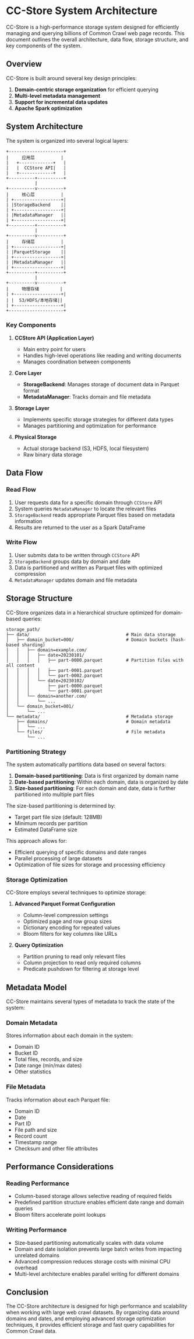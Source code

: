 # CC-Store System Architecture

CC-Store is a high-performance storage system designed for efficiently managing and querying billions of Common Crawl web page records. This document outlines the overall architecture, data flow, storage structure, and key components of the system.

## Overview

CC-Store is built around several key design principles:

1. **Domain-centric storage organization** for efficient querying
2. **Multi-level metadata management**
3. **Support for incremental data updates**
4. **Apache Spark optimization**

## System Architecture

The system is organized into several logical layers:

```
+---------------------+
|     应用层          |
|   +-------------+   |
|   |  CCStore API|   |
|   +-------------+   |
+----------+----------+
           |
+----------v----------+
|     核心层          |
| +------------------+|
| |StorageBackend    ||
| +------------------+|
| |MetadataManager   ||
| +------------------+|
+----------+----------+
           |
+----------v----------+
|     存储层          |
| +------------------+|
| |ParquetStorage    ||
| +------------------+|
| |MetadataManager   ||
| +------------------+|
+----------+----------+
           |
+----------v----------+
|     物理存储        |
| +------------------+|
| |  S3/HDFS/本地存储||
| +------------------+|
+---------------------+
```

### Key Components

1. **CCStore API (Application Layer)**
   - Main entry point for users
   - Handles high-level operations like reading and writing documents
   - Manages coordination between components

2. **Core Layer**
   - **StorageBackend**: Manages storage of document data in Parquet format
   - **MetadataManager**: Tracks domain and file metadata 

3. **Storage Layer**
   - Implements specific storage strategies for different data types
   - Manages partitioning and optimization for performance

4. **Physical Storage**
   - Actual storage backend (S3, HDFS, local filesystem)
   - Raw binary data storage

## Data Flow

### Read Flow

1. User requests data for a specific domain through `CCStore` API
2. System queries `MetadataManager` to locate the relevant files
3. `StorageBackend` reads appropriate Parquet files based on metadata information
4. Results are returned to the user as a Spark DataFrame

### Write Flow

1. User submits data to be written through `CCStore` API
2. `StorageBackend` groups data by domain and date
3. Data is partitioned and written as Parquet files with optimized compression
4. `MetadataManager` updates domain and file metadata

## Storage Structure

CC-Store organizes data in a hierarchical structure optimized for domain-based queries:

```
storage_path/
├── data/                                     # Main data storage
│   ├── domain_bucket=000/                    # Domain buckets (hash-based sharding)
│   │   ├── domain=example.com/
│   │   │   ├── date=20230101/
│   │   │   │   ├── part-0000.parquet         # Partition files with all content
│   │   │   │   ├── part-0001.parquet
│   │   │   │   └── part-0002.parquet
│   │   │   └── date=20230102/
│   │   │       ├── part-0000.parquet
│   │   │       └── part-0001.parquet
│   │   └── domain=another.com/
│   │       └── ...
│   └── domain_bucket=001/
│       └── ...
└── metadata/                                 # Metadata storage
    ├── domains/                              # Domain metadata
    │   └── ...
    └── files/                                # File metadata
        └── ...
```

### Partitioning Strategy

The system automatically partitions data based on several factors:

1. **Domain-based partitioning**: Data is first organized by domain name
2. **Date-based partitioning**: Within each domain, data is organized by date
3. **Size-based partitioning**: For each domain and date, data is further partitioned into multiple part files

The size-based partitioning is determined by:
- Target part file size (default: 128MB)
- Minimum records per partition
- Estimated DataFrame size

This approach allows for:
- Efficient querying of specific domains and date ranges
- Parallel processing of large datasets
- Optimization of file sizes for storage and processing efficiency

### Storage Optimization

CC-Store employs several techniques to optimize storage:

1. **Advanced Parquet Format Configuration**
   - Column-level compression settings
   - Optimized page and row group sizes
   - Dictionary encoding for repeated values
   - Bloom filters for key columns like URLs

2. **Query Optimization**
   - Partition pruning to read only relevant files
   - Column projection to read only required columns
   - Predicate pushdown for filtering at storage level

## Metadata Model

CC-Store maintains several types of metadata to track the state of the system:

### Domain Metadata

Stores information about each domain in the system:
- Domain ID
- Bucket ID
- Total files, records, and size
- Date range (min/max dates)
- Other statistics

### File Metadata

Tracks information about each Parquet file:
- Domain ID
- Date
- Part ID
- File path and size
- Record count
- Timestamp range
- Checksum and other file attributes

## Performance Considerations

### Reading Performance

- Column-based storage allows selective reading of required fields
- Predefined partition structure enables efficient date range and domain queries
- Bloom filters accelerate point lookups

### Writing Performance

- Size-based partitioning automatically scales with data volume
- Domain and date isolation prevents large batch writes from impacting unrelated domains
- Advanced compression reduces storage costs with minimal CPU overhead
- Multi-level architecture enables parallel writing for different domains

## Conclusion

The CC-Store architecture is designed for high performance and scalability when working with large web crawl datasets. By organizing data around domains and dates, and employing advanced storage optimization techniques, it provides efficient storage and fast query capabilities for Common Crawl data. 